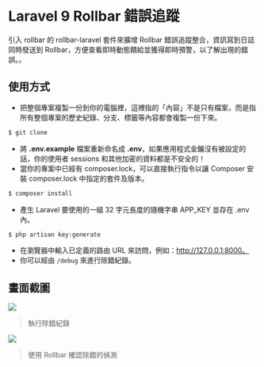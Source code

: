 # Laravel 9 Rollbar 錯誤追蹤

引入 rollbar 的 rollbar-laravel 套件來擴增 Rollbar 錯誤追蹤整合，資訊寫到日誌同時發送到 Rollbar，方便查看即時動態饋給並獲得即時預警，以了解出現的錯誤。。

## 使用方式
- 把整個專案複製一份到你的電腦裡，這裡指的「內容」不是只有檔案，而是指所有整個專案的歷史紀錄、分支、標籤等內容都會複製一份下來。
```sh
$ git clone
```
- 將 __.env.example__ 檔案重新命名成 __.env__，如果應用程式金鑰沒有被設定的話，你的使用者 sessions 和其他加密的資料都是不安全的！
- 當你的專案中已經有 composer.lock，可以直接執行指令以讓 Composer 安裝 composer.lock 中指定的套件及版本。
```sh
$ composer install
```
- 產生 Laravel 要使用的一組 32 字元長度的隨機字串 APP_KEY 並存在 .env 內。
```sh
$ php artisan key:generate
```
- 在瀏覽器中輸入已定義的路由 URL 來訪問，例如：http://127.0.0.1:8000。
- 你可以經由 `/debug` 來進行除錯紀錄。

## 畫面截圖
![](https://i.imgur.com/E1b6hB1.png)
> 執行除錯紀錄

![](https://i.imgur.com/6th2XMO.png)
> 使用 Rollbar 確認除錯的偵測